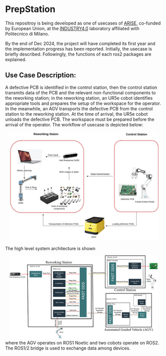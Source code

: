 # PrepStation


This repositroy is being developed as one of usecases of  <a href="https://arise-middleware.eu/">ARISE</a>, co-funded by European Union, at the <a href="https://www.industry40lab.org/">INDUSTRY4.0</a> laboratory affiliated with Politecnico di Milano.

By the end of Dec 2024, the project will have completed its first year and the implementation progress has been reported. Initially, the usecase is briefly described. Followingly, the functions of each ros2 packages are explained. 

## Use Case Description:
A defective PCB is identified in the control station, then the control station transmits data of the PCB and the relevant non-functional components to the reworking station; in the reworking station, an UR5e cobot identifies appropriate tools
and prepares the setup of the workspace for the operator. In the meanwhile, an AGV transports the defective PCB from the control station to the reworking station. At the time of arrival, the UR5e cobot unloads the defective PCB. The workspace must be prepared before the arrival of the operator. 
The workflow of usecase is depicted below:
<div style="text-align:center;">
<img src="material/arise_usecase1.png" alt="Alt text" width="480"/>
</div>

The high level system architecture is shown
<div style="text-align:center;">
<img src="material/arise_usecase1_system architecture.png" alt="Alt text" width="480"/>
</div>
 where the AGV operates on ROS1 Noetic and two cobots operate on ROS2. The ROS1/2 bridge is used to exchange data among devices.

